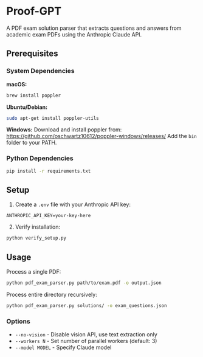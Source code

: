 # Proof-GPT

A PDF exam solution parser that extracts questions and answers from academic exam PDFs using the Anthropic Claude API.

## Prerequisites

### System Dependencies

**macOS:**
```bash
brew install poppler
```

**Ubuntu/Debian:**
```bash
sudo apt-get install poppler-utils
```

**Windows:**
Download and install poppler from: https://github.com/oschwartz10612/poppler-windows/releases/
Add the `bin` folder to your PATH.

### Python Dependencies

```bash
pip install -r requirements.txt
```

## Setup

1. Create a `.env` file with your Anthropic API key:
```
ANTHROPIC_API_KEY=your-key-here
```

2. Verify installation:
```bash
python verify_setup.py
```

## Usage

Process a single PDF:
```bash
python pdf_exam_parser.py path/to/exam.pdf -o output.json
```

Process entire directory recursively:
```bash
python pdf_exam_parser.py solutions/ -o exam_questions.json
```

### Options

- `--no-vision` - Disable vision API, use text extraction only
- `--workers N` - Set number of parallel workers (default: 3)
- `--model MODEL` - Specify Claude model